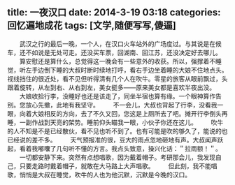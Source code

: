 title: 一夜汉口
date: 2014-3-19 03:18
categories: 回忆遍地成花
tags: [文学,随便写写,傻逼]
---
　　武汉之行的最后一晚，一个人，在汉口火车站外的广场度过。与其说是在候车，还不如说是无处可走。还没买车票，回湖南、回江苏，还没决定好去哪儿。
　　算安慰还是算什么，总觉得这一晚会有一些意外的收获。所以，强撑着不睡觉，听左手边倒下睡的大叔时断时续地打呼，看右手边坐着睡的大娘不住地点头。视线挡住的很近处，看不见但听得清有几个人在吹牛。零星的旅客从眼前飘过，头跟着旋转，从左到右、从右到左，美女挺多——原来美女都是喜欢半夜出没。
　　大娘收拾行李，没睡好也还是该走了，同坐半宿也算有缘。一个眼神算作告别。您放心先撤，此地有我坚守。
　　不一会儿，大叔也背起了行李，没看我一眼，向着大娘相反的方向，去了不久又回，您这是上厕所去了吧。摊开行李倒头再睡，一副作战到天亮的架势。睡前仰头瞄我一眼，小伙子你还在这儿。
　　吹牛的人不知是不是已经散伙，看不见也听不到了。也有可能是吹的够久了，能说的也已经说的差不多。
　　天气预报准的很，豆大的雨点忽地砸地有声。大叔闻声跃起，看着我嘟囔了几句听不懂的方言。我点头致意，操兴化话：＂拉雨额！＂。
　　一切都安静下来。突然有点想唱歌，因为戴着帽子。考研那会儿，我发现自己，只要走路时戴着帽子，就敢在大马路上大声唱歌。
　　但此刻，我不能唱歌，悄悄是大叔在睡觉，吹牛的人也为他沉默，沉默是今晚的汉口。